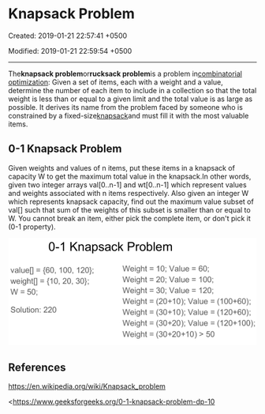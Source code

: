 # Knapsack Problem

Created: 2019-01-21 22:57:41 +0500

Modified: 2019-01-21 22:59:54 +0500

---

The**knapsack problem**or**rucksack problem**is a problem in[combinatorial optimization](https://en.wikipedia.org/wiki/Combinatorial_optimization): Given a set of items, each with a weight and a value, determine the number of each item to include in a collection so that the total weight is less than or equal to a given limit and the total value is as large as possible. It derives its name from the problem faced by someone who is constrained by a fixed-size[knapsack](https://en.wikipedia.org/wiki/Knapsack)and must fill it with the most valuable items.

## 0-1 Knapsack Problem

Given weights and values of n items, put these items in a knapsack of capacity W to get the maximum total value in the knapsack.In other words, given two integer arrays val[0..n-1] and wt[0..n-1] which represent values and weights associated with n items respectively. Also given an integer W which represents knapsack capacity, find out the maximum value subset of val[] such that sum of the weights of this subset is smaller than or equal to W. You cannot break an item, either pick the complete item, or don't pick it (0-1 property).

![image](media/Knapsack-Problem-image1.png)



## References

<https://en.wikipedia.org/wiki/Knapsack_problem>

<https://www.geeksforgeeks.org/0-1-knapsack-problem-dp-10
